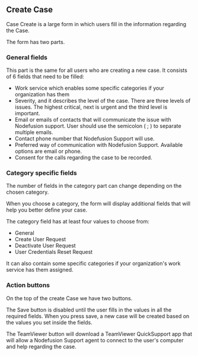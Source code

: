 ## Create Case

Case Create is a large form in which users fill in the information regarding the Case.

The form has two parts.

### General fields

This part is the same for all users who are creating a new case.
It consists of 6 fields that need to be filled:
 - Work service which enables some specific categories if your organization has them
 - Severity, and it describes the level of the case.
There are three levels of issues. The highest critical, next is urgent and the third level is important.
 - Email or emails of contacts that will communicate the issue with Nodefusion support. User should use the semicolon ( ; ) to separate multiple emails.
 - Contact phone number that Nodefusion Support will use.
 - Preferred way of communication with Nodefusion Support. Available options are email or phone.
 - Consent for the calls regarding the case to be recorded. 

### Category specific fields

The number of fields in the category part can change depending on the chosen category.

When you choose a category, the form will display additional fields that will help you better define your case.

The category field has at least four values to choose from: 
 - General
 - Create User Request
 - Deactivate User Request
 - User Credentials Reset Request

It can also contain some specific categories if your organization's work service has them assigned.

### Action buttons

On the top of the create Case we have two buttons. 

The Save button is disabled until the user fills in the values in all the required fields. When you press save, a new case will be created based on the values you set inside the fields.

The TeamViewer button will download a TeamViewer QuickSupport app that will allow a Nodefusion Support agent to connect to the user's computer and help regarding the case.
